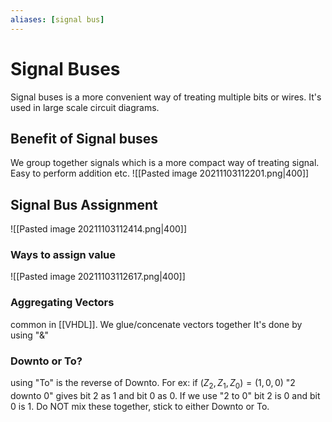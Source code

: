 ```yaml
---
aliases: [signal bus]
---
```

# Signal Buses
Signal buses is a more convenient way of treating multiple bits or wires. 
It's used in large scale circuit diagrams.
## Benefit of Signal buses
We group together signals which is a more compact way of treating signal.
Easy to perform addition etc. 
![[Pasted image 20211103112201.png|400]]

## Signal Bus Assignment
 ![[Pasted image 20211103112414.png|400]]

### Ways to assign value
![[Pasted image 20211103112617.png|400]]

### Aggregating Vectors
common in [[VHDL]]. We glue/concenate vectors together
It's done by using "&"

### Downto or To?
using "To" is the reverse of Downto. For ex: if $(Z_2, Z_1, Z_0) = (1,0,0)$ 
"2 downto 0" gives bit 2 as 1 and bit 0 as 0. If we use "2 to 0" bit 2 is 0 and bit 0 is 1.
Do NOT mix these together, stick to either Downto or To.